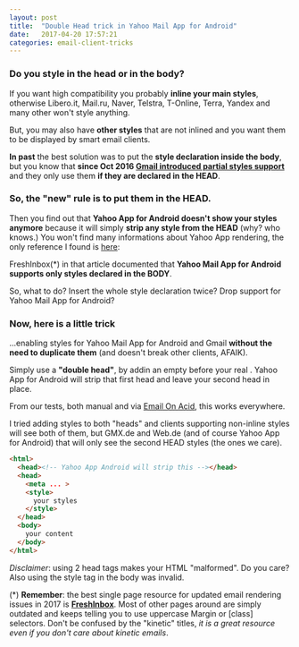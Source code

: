 ```yaml
---
layout: post
title:  "Double Head trick in Yahoo Mail App for Android"
date:   2017-04-20 17:57:21
categories: email-client-tricks
---
```


### Do you style in the head or in the body?

If you want high compatibility you probably **inline your main styles**, otherwise Libero.it, Mail.ru, Naver, Telstra, T-Online, Terra, Yandex and many other won't style anything.

But, you may also have **other styles** that are not inlined and you want them to be displayed by smart email clients.

**In past** the best solution was to put the **style declaration inside the body**, but you know that **since Oct 2016 [Gmail introduced partial styles support](https://emails.hteumeuleu.com/troubleshooting-gmails-responsive-design-support-ad124178bf81)** and they only use them **if they are declared in the HEAD**.

### So, the "new" rule is to put them in the HEAD.

Then you find out that **Yahoo App for Android doesn't show your styles anymore** because it will simply **strip any style from the HEAD** (why? who knows.)
You won't find many informations about Yahoo App rendering, the only reference I found is [here](http://freshinbox.com/blog/yahoo-mail-fixes-media-query-bug-yahoo/):

FreshInbox(*) in that article documented that **Yahoo Mail App for Android supports only styles declared in the BODY**.

So, what to do? Insert the whole style declaration twice? Drop support for Yahoo Mail App for Android?

### Now, here is a little trick

...enabling styles for Yahoo Mail App for Android and Gmail **without the need to duplicate them** (and doesn't break other clients, AFAIK).

Simply use a **"double head"**, by addin an empty <head></head> before your real <head>. Yahoo App for Android will strip that first head and leave your second head in place.

From our tests, both manual and via [Email On Acid](https://www.emailonacid.com/app/acidtest/display/summary/XXx90sBT39lxfyOiuLklevpce3VhmBA7yIlDIDhtunRUz/shared), this works everywhere.

I tried adding styles to both "heads" and clients supporting non-inline styles will see both of them, but GMX.de and Web.de (and of course Yahoo App for Android) that will only see the second HEAD styles (the ones we care).

```html
<html>
  <head><!-- Yahoo App Android will strip this --></head>
  <head>
    <meta ... >
    <style>
      your styles
    </style>
  </head>
  <body>
    your content
  </body>
</html>
```

*Disclaimer*: using 2 head tags makes your HTML "malformed". Do you care? Also using the style tag in the body was invalid.

(*) **Remember**: the best single page resource for updated email rendering issues in 2017 is **[FreshInbox](http://freshinbox.com/resources/css.php)**. Most of other pages around are simply outdated and keeps telling you to use uppercase Margin or [class] selectors. Don't be confused by the "kinetic" titles, *it is a great resource even if you don't care about kinetic emails*.
